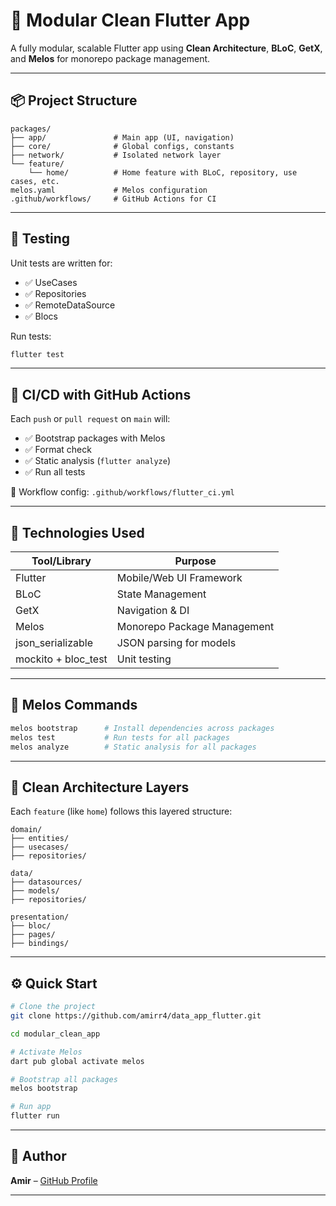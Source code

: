 # 🧱 Modular Clean Flutter App

A fully modular, scalable Flutter app using **Clean Architecture**, **BLoC**, **GetX**, and **Melos** for monorepo package management.

---

## 📦 Project Structure

```
packages/
├── app/               # Main app (UI, navigation)
├── core/              # Global configs, constants
├── network/           # Isolated network layer
└── feature/
    └── home/          # Home feature with BLoC, repository, use cases, etc.
melos.yaml             # Melos configuration
.github/workflows/     # GitHub Actions for CI
```

---

## 🧪 Testing

Unit tests are written for:

- ✅ UseCases
- ✅ Repositories
- ✅ RemoteDataSource
- ✅ Blocs

Run tests:

```bash
flutter test
```

---

## 🔁 CI/CD with GitHub Actions

Each `push` or `pull request` on `main` will:

- ✅ Bootstrap packages with Melos
- ✅ Format check
- ✅ Static analysis (`flutter analyze`)
- ✅ Run all tests

📁 Workflow config: `.github/workflows/flutter_ci.yml`

---

## 🚀 Technologies Used

| Tool/Library        | Purpose                     |
| ------------------- | --------------------------- |
| Flutter             | Mobile/Web UI Framework     |
| BLoC                | State Management            |
| GetX                | Navigation & DI             |
| Melos               | Monorepo Package Management |
| json_serializable   | JSON parsing for models     |
| mockito + bloc_test | Unit testing                |

---

## 🧰 Melos Commands

```bash
melos bootstrap      # Install dependencies across packages
melos test           # Run tests for all packages
melos analyze        # Static analysis for all packages
```

---

## 🧱 Clean Architecture Layers

Each `feature` (like `home`) follows this layered structure:

```
domain/
├── entities/
├── usecases/
├── repositories/

data/
├── datasources/
├── models/
├── repositories/

presentation/
├── bloc/
├── pages/
├── bindings/
```

---

## ⚙️ Quick Start

```bash
# Clone the project
git clone https://github.com/amirr4/data_app_flutter.git

cd modular_clean_app

# Activate Melos
dart pub global activate melos

# Bootstrap all packages
melos bootstrap

# Run app
flutter run
```

---

## 👤 Author

**Amir** – [GitHub Profile](https://github.com/amirr4)

---
